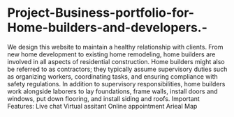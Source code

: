 # Project-Business-portfolio-for-Home-builders-and-developers.-
We design this website to maintain a healthy relationship with clients. From new home development to existing home remodeling, home builders are involved in all aspects of residential construction. Home builders might also be referred to as contractors; they typically assume supervisory duties such as organizing workers, coordinating tasks, and ensuring compliance with safety regulations. In addition to supervisory responsibilities, home builders work alongside laborers to lay foundations, frame walls, install doors and windows, put down flooring, and install siding and roofs.  Important Features:  Live chat                                      Virtual assitant                                      Online appointment                                       Arieal Map
